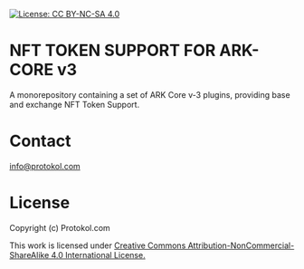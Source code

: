 [![License: CC BY-NC-SA 4.0](https://img.shields.io/badge/License-CC%20BY--NC--SA%204.0-lightgrey.svg)](https://creativecommons.org/licenses/by-nc-sa/4.0/)

# NFT TOKEN SUPPORT FOR ARK-CORE v3

A monorepository containing a set of ARK Core v-3 plugins, providing base and exchange NFT Token Support.

# Contact
info@protokol.com

# License
Copyright (c) Protokol.com

This work is licensed under [Creative Commons Attribution-NonCommercial-ShareAlike 4.0 International License.](https://creativecommons.org/licenses/by-nc-sa/4.0/)

